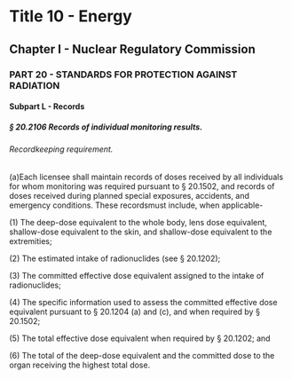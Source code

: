 
# Title 10 - Energy
## Chapter I - Nuclear Regulatory Commission
### PART 20 - STANDARDS FOR PROTECTION AGAINST RADIATION
#### Subpart L - Records
##### § 20.2106 Records of individual monitoring results.
###### Recordkeeping requirement.

(a)Each licensee shall maintain records of doses received by all individuals for whom monitoring was required pursuant to § 20.1502, and records of doses received during planned special exposures, accidents, and emergency conditions. These recordsmust include, when applicable-

(1) The deep-dose equivalent to the whole body, lens dose equivalent, shallow-dose equivalent to the skin, and shallow-dose equivalent to the extremities;

(2) The estimated intake of radionuclides (see § 20.1202);

(3) The committed effective dose equivalent assigned to the intake of radionuclides;

(4) The specific information used to assess the committed effective dose equivalent pursuant to § 20.1204 (a) and (c), and when required by § 20.1502;

(5) The total effective dose equivalent when required by § 20.1202; and

(6) The total of the deep-dose equivalent and the committed dose to the organ receiving the highest total dose.
